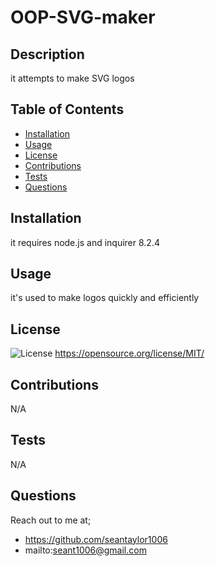 # OOP-SVG-maker
    
  ## Description
  
  it attempts to make SVG logos
  ## Table of Contents
  * [Installation](##installation)
  * [Usage](##usage)
  * [License](##license)
  * [Contributions](##contributions)
  * [Tests](##Tests)
  * [Questions](##Questions)
  
  ## Installation
  it requires node.js and inquirer 8.2.4
  ## Usage
  it's used to make logos quickly and efficiently
  ## License
![License](https://img.shields.io/badge/License:-MIT-purple.svg)
https://opensource.org/license/MIT/
  ## Contributions
  N/A
  ## Tests
  N/A
  ## Questions
  Reach out to me at;
  * https://github.com/seantaylor1006
  * mailto:seant1006@gmail.com
  